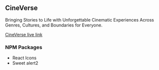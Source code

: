 ## CineVerse

Bringing Stories to Life with Unforgettable Cinematic Experiences Across Genres, Cultures, and Boundaries for Everyone.

[CineVerse live link]()

### NPM Packages 

- React Icons
- Sweet alert2


